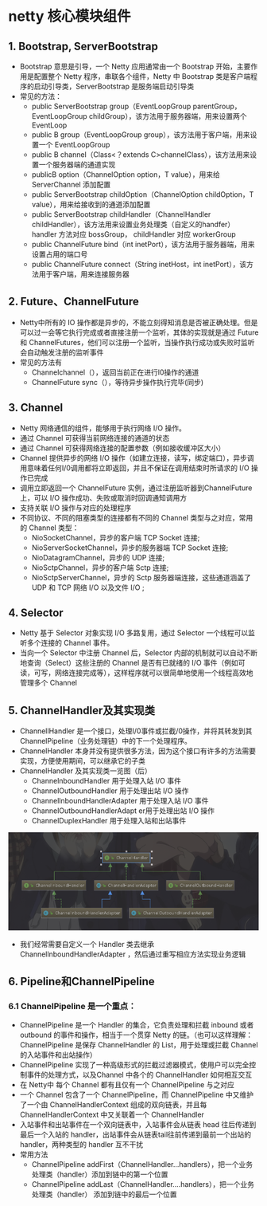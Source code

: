 # netty 核心模块组件

## 1. Bootstrap, ServerBootstrap

- Bootstrap 意思是引导，一个 Netty 应用通常由一个 Bootstrap 开始，主要作用是配置整个 Netty 程序，串联各个组件，Netty 中 Bootstrap 类是客户端程序的启动引导类，ServerBootstrap 是服务端启动引导类
- 常见的方法：
  - public ServerBootstrap group（EventLoopGroup parentGroup，EventLoopGroup childGroup），该方法用于服务器端，用来设置两个 EventLoop
  - public B group（EventLoopGroup group），该方法用于客户端，用来设置一个 EventLoopGroup
  - public B channel（Class<？extends C>channelClass），该方法用来设置一个服务器端的通道实现
  - public<T>B option（ChannelOption<T> option，T value），用来给 ServerChannel 添加配置
  - public<T> ServerBootstrap childOption（ChannelOption<T> childOption，T value），用来给接收到的通道添加配置
  - public ServerBootstrap childHandler（ChannelHandler childHandler），该方法用来设置业务处理类（自定义的handfer） handler 方法对应 bossGroup， childHandler 对应 workerGroup
  - public ChannelFuture bind（int inetPort），该方法用于服务器端，用来设置占用的端口号
  - public ChannelFuture connect（String inetHost，int inetPort），该方法用于客户端，用来连接服务器



## 2. Future、ChannelFuture

- Netty中所有的 IO 操作都是异步的，不能立刻得知消息是否被正确处理。但是可以过一会等它执行完成或者直接注册一个监听，其体的实现就是通过 Future 和 ChannelFutures，他们可以注册一个监听，当操作执行成功或失败时监听会自动触发注册的监听事件
- 常见的方法有
  - Channelchannel（），返回当前正在进行l0操作的通道
  - ChannelFuture sync（），等待异步操作执行完毕(同步)



## 3. Channel

- Netty 网络通信的组件，能够用于执行网络 I/O 操作。
- 通过 Channel 可获得当前网络连接的通道的状态
- 通过 Channel 可获得网络连接的配置参数（例如接收缓冲区大小）
- Channel 提供异步的网络 I/O 操作（如建立连接，读写，绑定端口），异步调用意味着任何I/0调用都将立即返回，并且不保证在调用结束时所请求的 I/O 操作已完成
- 调用立即返回一个 ChannelFuture 实例，通过注册监听器到ChannelFuture上，可以 I/O 操作成功、失败或取消时回调通知调用方
- 支持关联 I/O 操作与对应的处理程序
- 不同协议、不同的阻塞类型的连接都有不同的 Channel  类型与之对应，常用的 Channel 类型：
  - NioSocketChannel，异步的客户端 TCP Socket 连接;
  - NioServerSocketChannel，异步的服务器端 TCP Socket 连接;
  - NioDatagramChannel，异步的 UDP 连接;
  - NioSctpChannel，异步的客户端 Sctp 连接;
  - NioSctpServerChannel，异步的 Sctp 服务器端连接，这些通道涵盖了 UDP 和 TCP 网络 I/O 以及文件 I/O ;



## 4. Selector 

- Netty 基于 Selector 对象实现 I/O 多路复用，通过 Selector 一个线程可以监听多个连接的 Channel 事件。
- 当向一个 Selector 中注册 Channel 后，Selector 内部的机制就可以自动不断地查询（Select）这些注册的 Channel 是否有已就绪的 I/O 事件（例如可读，可写，网络连接完成等），这样程序就可以很简单地使用一个线程高效地管理多个 Channel



## 5. ChannelHandler及其实现类
- ChannellHandler 是一个接口，处理I/0事件或拦截/0操作，并将其转发到其 ChannelPipeline（业务处理链）中的下一个处理程序。
- ChannelHandler 本身并没有提供很多方法，因为这个接口有许多的方法需要实现，方便使用期间，可以继承它的子类
- ChannelHandler 及其实现类一览图（后）
  - ChannelnboundHandler 用于处理入站 I/O 事件
  - ChannelOutboundHandler 用于处理出站 I/O 操作
  - ChannellnboundHandlerAdapter 用于处理入站 I/O 事件
  - ChannelOutboundHandlerAdapt er用于处理出站 I/O 操作
  - ChannelDuplexHandler 用于处理入站和出站事件

![ChannelHandler](https://raw.githubusercontent.com/XuZhuohao/picture/master/java/Frame/Distributed/netty/6-channelHandler.png)

- 我们经常需要自定义一个 Handler 类去继承 ChannellnboundHandlerAdapter ，然后通过重写相应方法实现业务逻辑



## 6. Pipeline和ChannelPipeline
### 6.1 ChannelPipeline 是一个重点：

- ChannelPipeline 是一个 Handler 的集合，它负责处理和拦截 inbound 或者 outbound 的事件和操作，相当于一个贯穿 Netty 的链。（也可以这样理解：ChannelPipeline 是保存 ChannelHandler 的 List，用于处理或拦截 Channel 的入站事件和出站操作）
- ChannelPipeline 实现了一种高级形式的拦截过滤器模式，使用户可以完全控制事件的处理方式，以及Channel 中各个的 ChannelHandler 如何相互交互
- 在 Netty中 每个 Channel 都有且仅有一个 ChannelPipeline 与之对应
- 一个 Channel 包含了一个 ChannelPipeline，而 ChannelPipeline 中又维护了一个由 ChannelHandlerContext 组成的双向链表，并且每 ChannelHandlerContext 中又关联着一个 ChannelHandler 
- 入站事件和出站事件在一个双向链表中，入站事件会从链表 head 往后传递到最后一个入站的 handler，出站事件会从链表tail往前传递到最前一个出站的 handler，两种类型的 handler 互不干扰
- 常用方法
  - ChannelPipeline addFirst（ChannelHandler...handlers），把一个业务处理类（handler）添加到链中的第一个位置
  - ChannelPipeline addLast（ChannelHandler.…handlers），把一个业务处理类（handler）
    添加到链中的最后一个位置